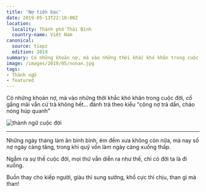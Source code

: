 ```yaml
---
title: 'Nợ tiền bạc'
date: 2019-05-13T22:10:00Z
location:
  locality: Thành phố Thái Bình
  country-name: Việt Nam
canonical:
  source: tiepz
  edition: 2019
summary: Có những khoản nợ, mà vào những thời khắc khó khăn trong cuộc đời, cố gắng mãi vẫn cứ trả không hết... đánh trả theo kiểu công nợ trả dần, cháo nóng húp quanh
image: /images/2019/05/nonan.jpg
tags:
- Thành ngữ
- featured
---
```


Có những khoản nợ, mà vào những thời khắc khó khăn trong cuộc đời, cố gắng mãi vẫn cứ trả không hết... đánh trả theo kiểu "công nợ trả dần, cháo nóng húp quanh"

![thành ngữ cuộc đời](/images/2019/05/nonan.jpg) 

* * *

Những ngày tháng làm ăn bình bình, êm đềm xưa không còn nữa, mà nay số nợ ngày càng tăng, trong khi quỹ vốn làm ngày càng xuống thấp.

Ngẫm ra sự thế cuộc đời, mọi thứ vẫn diễn ra như thế, chỉ có đời ta là đi xuống.

Buồn thay cho kiếp người, giàu thì sung sướng, khổ cực thì chịu, than gì mà than!
